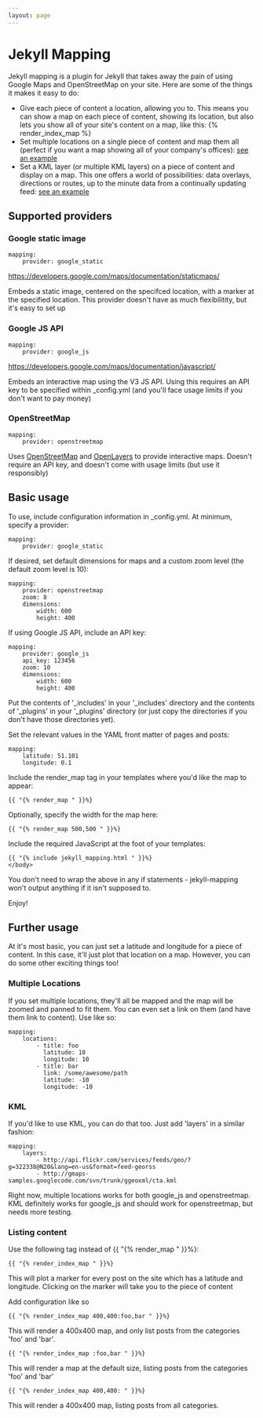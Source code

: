 ```yaml
---
layout: page
---
```


# Jekyll Mapping

Jekyll mapping is a plugin for Jekyll that takes away the pain of using Google Maps and OpenStreetMap on your site. Here are some of the things it makes it easy to do:

* Give each piece of content a location, allowing you to. This means you can show a map on each piece of content, showing its location, but also lets you show all of your site's content on a map, like this: {% render_index_map %}
* Set multiple locations on a single piece of content and map them all (perfect if you want a map showing all of your company's offices): [see an example](/multiple-locations)
* Set a KML layer (or multiple KML layers) on a piece of content and display on a map. This one offers a world of possibilities: data overlays, directions or routes, up to the minute data from a continually updating feed: [see an example](/kml-layer)

## Supported providers

### Google static image

    mapping:
        provider: google_static

https://developers.google.com/maps/documentation/staticmaps/

Embeds a static image, centered on the specifced location, with a marker at the specified location. This provider doesn't have as much flexibilitity, but it's easy to set up

### Google JS API

    mapping:
        provider: google_js

https://developers.google.com/maps/documentation/javascript/

Embeds an interactive map using the V3 JS API. Using this requires an API key to be specified within _config.yml (and you'll face usage limits if you don't want to pay money)

### OpenStreetMap

    mapping:
        provider: openstreetmap

Uses [OpenStreetMap](http://www.openstreetmap.org/) and [OpenLayers](http://openlayers.org/) to provide interactive maps. Doesn't require an API key, and doesn't come with usage limits (but use it responsibly)

## Basic usage

To use, include configuration information in _config.yml. At minimum, specify a provider:

    mapping:
        provider: google_static

If desired, set default dimensions for maps and a custom zoom level (the default zoom level is 10):

    mapping:
        provider: openstreetmap
        zoom: 8
        dimensions:
            width: 600
            height: 400

If using Google JS API, include an API key:

    mapping:
        provider: google_js
        api_key: 123456
        zoom: 10
        dimensions:
            width: 600
            height: 400

Put the contents of '_includes' in your '_includes' directory and the contents of '_plugins' in your '_plugins' directory (or just copy the directories if you don't have those directories yet).

Set the relevant values in the YAML front matter of pages and posts:

    mapping:
        latitude: 51.101
        longitude: 0.1

Include the render_map tag in your templates where you'd like the map to appear:

    {{ "{% render_map " }}%}

Optionally, specify the width for the map here:

    {{ "{% render_map 500,500 " }}%}

Include the required JavaScript at the foot of your templates:

    {{ "{% include jekyll_mapping.html " }}%}
    </body>

You don't need to wrap the above in any if statements - jekyll-mapping won't output anything if it isn't supposed to.

Enjoy!

## Further usage

At it's most basic, you can just set a latitude and longitude for a piece of content. In this case, it'll just plot that location on a map. However, you can do some other exciting things too!

### Multiple Locations

If you set multiple locations, they'll all be mapped and the map will be zoomed and panned to fit them. You can even set a link on them (and have them link to content). Use like so:

    mapping:
        locations:
            - title: foo
              latitude: 10
              longitude: 10
            - title: bar
              link: /some/awesome/path
              latitude: -10
              longitude: -10

### KML

If you'd like to use KML, you can do that too. Just add 'layers' in a similar fashion:

    mapping:
        layers:
            - http://api.flickr.com/services/feeds/geo/?g=322338@N20&lang=en-us&format=feed-georss
            - http://gmaps-samples.googlecode.com/svn/trunk/ggeoxml/cta.kml

Right now, multiple locations works for both google_js and openstreetmap. KML definitely works for google_js and should work for openstreetmap, but needs more testing.

### Listing content

Use the following tag instead of {{ "{% render_map " }}%}:

    {{ "{% render_index_map " }}%}

This will plot a marker for every post on the site which has a latitude and longitude. Clicking on the marker will take you to the piece of content

Add configuration like so

    {{ "{% render_index_map 400,400:foo,bar " }}%}

This will render a 400x400 map, and only list posts from the categories 'foo' and 'bar'.

    {{ "{% render_index_map :foo,bar " }}%}

This will render a map at the default size, listing posts from the categories 'foo' and 'bar'

    {{ "{% render_index_map 400,400: " }}%}

This will render a 400x400 map, listing posts from all categories.